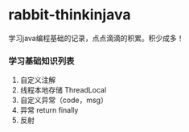 # rabbit-thinkinjava
学习java编程基础的记录，点点滴滴的积累。积少成多！

### 学习基础知识列表
1. 自定义注解
2. 线程本地存储 ThreadLocal
3. 自定义异常（code，msg）
4. 异常 return finally
5. 反射